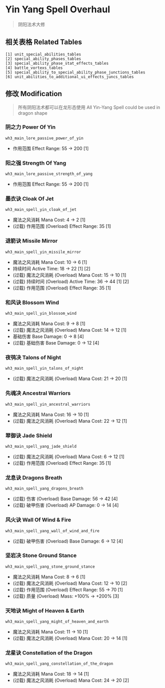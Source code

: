 # Yin Yang Spell Overhaul

> 阴阳法术大修

## 相关表格 Related Tables

```text
[1] unit_special_abilities_tables
[2] special_ability_phases_tables
[3] special_ability_phase_stat_effects_tables
[4] battle_vortexs_tables
[5] special_ability_to_special_ability_phase_junctions_tables
[6] unit_abilities_to_additional_ui_effects_juncs_tables
```

## 修改 Modification

> 所有阴阳法术都可以在龙形态使用
> All Yin-Yang Spell could be used in dragon shape

### 阴之力 Power Of Yin

`wh3_main_lore_passive_power_of_yin`

* 作用范围 Effect Range: 55 -> 200 [1]

### 阳之强 Strength Of Yang

`wh3_main_lore_passive_strength_of_yang`

* 作用范围 Effect Range: 55 -> 200 [1]

### 墨衣诀 Cloak Of Jet

`wh3_main_spell_yin_cloak_of_jet`

* 魔法之风消耗 Mana Cost: 4 -> 2 [1]
* (过载) 作用范围 (Overload) Effect Range: 35 [1]

### 退箭诀 Missile Mirror

`wh3_main_spell_yin_missile_mirror`

* 魔法之风消耗 Mana Cost: 10 -> 6 [1]
* 持续时间 Active Time: 18 -> 22 [1] [2]
* (过载) 魔法之风消耗 (Overload) Mana Cost: 15 -> 10 [1]
* (过载) 持续时间 (Overload) Active Time: 36 -> 44 [1] [2]
* (过载) 作用范围 (Overload) Effect Range: 35 [1]

### 和风诀 Blossom Wind

`wh3_main_spell_yin_blossom_wind`

* 魔法之风消耗 Mana Cost: 9 -> 8 [1]
* (过载) 魔法之风消耗 (Overload) Mana Cost: 14 -> 12 [1]
* 基础伤害 Base Damage: 0 -> 8 [4]
* (过载) 基础伤害 Base Damage: 0 -> 12 [4]

### 夜鸮决 Talons of Night

`wh3_main_spell_yin_talons_of_night`

* (过载) 魔法之风消耗 (Overload) Mana Cost: 21 -> 20 [1]

### 先魂决 Ancestral Warriors

`wh3_main_spell_yin_ancestral_warriors`

* 魔法之风消耗 Mana Cost: 16 -> 10 [1]
* (过载) 魔法之风消耗 (Overload) Mana Cost: 22 -> 12 [1]

### 翠御诀 Jade Shield

`wh3_main_spell_yang_jade_shield`

* (过载) 魔法之风消耗 (Overload) Mana Cost: 6 -> 12 [1]
* (过载) 作用范围 (Overload) Effect Range: 35 [1]

### 龙息诀 Dragons Breath

`wh3_main_spell_yang_dragons_breath`

* (过载) 伤害 (Overload) Base Damage: 56 -> 42 [4]
* (过载) 破甲伤害 (Overload) AP Damage: 0 -> 14 [4]

### 风火诀 Wall Of Wind & Fire

`wh3_main_spell_yang_wall_of_wind_and_fire`

* (过载) 破甲伤害 (Overload) Base Damage: 6 -> 12 [4]

### 坚岩决 Stone Ground Stance

`wh3_main_spell_yang_stone_ground_stance`

* 魔法之风消耗 Mana Cost: 8 -> 6 [1]
* (过载) 魔法之风消耗 (Overload) Mana Cost: 12 -> 10 [2]
* (过载) 作用范围 (Overload) Effect Range: 55 -> 70 [1]
* (过载) 质量 (Overload) Mass: +100% -> +200% [3]

### 天地诀 Might of Heaven & Earth

`wh3_main_spell_yang_might_of_heaven_and_earth`

* 魔法之风消耗 Mana Cost: 11 -> 10 [1]
* (过载) 魔法之风消耗 (Overload) Mana Cost: 20 -> 14 [1]

### 龙星诀 Constellation of the Dragon

`wh3_main_spell_yang_constellation_of_the_dragon`

* 魔法之风消耗 Mana Cost: 18 -> 14 [1]
* (过载) 魔法之风消耗 (Overload) Mana Cost: 24 -> 20 [2]
